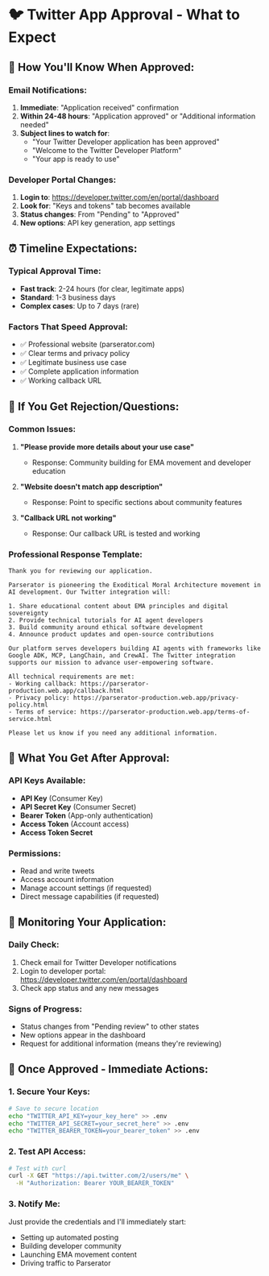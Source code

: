 # 🐦 Twitter App Approval - What to Expect

## 📧 **How You'll Know When Approved:**

### **Email Notifications:**
1. **Immediate**: "Application received" confirmation
2. **Within 24-48 hours**: "Application approved" or "Additional information needed"
3. **Subject lines to watch for**:
   - "Your Twitter Developer application has been approved"
   - "Welcome to the Twitter Developer Platform"
   - "Your app is ready to use"

### **Developer Portal Changes:**
1. **Login to**: https://developer.twitter.com/en/portal/dashboard
2. **Look for**: "Keys and tokens" tab becomes available
3. **Status changes**: From "Pending" to "Approved"
4. **New options**: API key generation, app settings

## ⏰ **Timeline Expectations:**

### **Typical Approval Time:**
- **Fast track**: 2-24 hours (for clear, legitimate apps)
- **Standard**: 1-3 business days
- **Complex cases**: Up to 7 days (rare)

### **Factors That Speed Approval:**
- ✅ Professional website (parserator.com)
- ✅ Clear terms and privacy policy
- ✅ Legitimate business use case
- ✅ Complete application information
- ✅ Working callback URL

## 🚨 **If You Get Rejection/Questions:**

### **Common Issues:**
1. **"Please provide more details about your use case"**
   - Response: Community building for EMA movement and developer education

2. **"Website doesn't match app description"**
   - Response: Point to specific sections about community features

3. **"Callback URL not working"**
   - Response: Our callback URL is tested and working

### **Professional Response Template:**
```
Thank you for reviewing our application.

Parserator is pioneering the Exoditical Moral Architecture movement in AI development. Our Twitter integration will:

1. Share educational content about EMA principles and digital sovereignty
2. Provide technical tutorials for AI agent developers
3. Build community around ethical software development
4. Announce product updates and open-source contributions

Our platform serves developers building AI agents with frameworks like Google ADK, MCP, LangChain, and CrewAI. The Twitter integration supports our mission to advance user-empowering software.

All technical requirements are met:
- Working callback: https://parserator-production.web.app/callback.html
- Privacy policy: https://parserator-production.web.app/privacy-policy.html
- Terms of service: https://parserator-production.web.app/terms-of-service.html

Please let us know if you need any additional information.
```

## 📱 **What You Get After Approval:**

### **API Keys Available:**
- **API Key** (Consumer Key)
- **API Secret Key** (Consumer Secret)
- **Bearer Token** (App-only authentication)
- **Access Token** (Account access)
- **Access Token Secret**

### **Permissions:**
- Read and write tweets
- Access account information
- Manage account settings (if requested)
- Direct message capabilities (if requested)

## 🔔 **Monitoring Your Application:**

### **Daily Check:**
1. Check email for Twitter Developer notifications
2. Login to developer portal: https://developer.twitter.com/en/portal/dashboard
3. Check app status and any new messages

### **Signs of Progress:**
- Status changes from "Pending review" to other states
- New options appear in the dashboard
- Request for additional information (means they're reviewing)

## 🎯 **Once Approved - Immediate Actions:**

### **1. Secure Your Keys:**
```bash
# Save to secure location
echo "TWITTER_API_KEY=your_key_here" >> .env
echo "TWITTER_API_SECRET=your_secret_here" >> .env
echo "TWITTER_BEARER_TOKEN=your_bearer_token" >> .env
```

### **2. Test API Access:**
```bash
# Test with curl
curl -X GET "https://api.twitter.com/2/users/me" \
  -H "Authorization: Bearer YOUR_BEARER_TOKEN"
```

### **3. Notify Me:**
Just provide the credentials and I'll immediately start:
- Setting up automated posting
- Building developer community
- Launching EMA movement content
- Driving traffic to Parserator